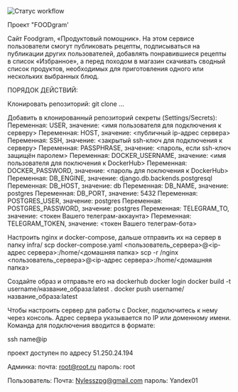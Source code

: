 ![Cтатус workflow](https://github.com/Nyles99/foodgram-project-react/actions/workflows/main.yml/badge.svg)

Проект "FOODgram'

Cайт Foodgram, «Продуктовый помощник». На этом сервисе пользователи смогут публиковать рецепты, подписываться на публикации других пользователей, добавлять понравившиеся рецепты в список «Избранное», а перед походом в магазин скачивать сводный список продуктов, необходимых для приготовления одного или нескольких выбранных блюд.


ПОРЯДОК ДЕЙСТВИЙ:

Клонировать репозиторий:
git clone ...

Добавить в клонированный репозиторий секреты (Settings/Secrets):
Переменная: USER, значение: <имя пользователя для подключения к серверу>
Переменная: HOST, значение: <публичный ip-адрес сервера>
Переменная: SSH, значение: <закрытый ssh-ключ для подключения к серверу>
Переменная: PASSPHRASE, значение: <пароль, если ssh-ключ защищён паролем>
Переменная: DOCKER_USERNAME, значение: <имя пользователя для поключения к DockerHub>
Переменная: DOCKER_PASSWORD, значение: <пароль для поключения к DockerHub>
Переменная: DB_ENGINE, значение: django.db.backends.postgresql
Переменная: DB_HOST, значение: db
Переменная: DB_NAME, значение: postgres
Переменная: DB_PORT, значение: 5432
Переменная: POSTGRES_USER, значение: postgres
Переменная: POSTGRES_PASSWORD, значение: postgres
Переменная: TELEGRAM_TO, значение: <токен Вашего телеграм-аккаунта>
Переменная: TELEGRAM_TOKEN, значение: <токен Вашего телеграм-бота>

Настроить nginx и docker-compose, дальше отправить их на сервер в папку infra/
scp docker-compose.yaml <пользователь_сервера>@<ip-адрес сервера>:/home/<домашняя папка>
scp -r /nginx <пользователь_сервера>@<ip-адрес сервера>:/home/<домашняя папка>

Создайте образ и отправьте его на dockerhub
docker login
docker build -t username/название_образа:latest .
docker push username/название_образа:latest

Чтобы настроить сервер для работы с Docker, подключитесь к нему через консоль. 
Адрес сервера указывается по IP или доменному имени. Команда для подключения вводится в формате:

ssh name@ip

проект доступен по адресу 51.250.24.194

Админка:
почта: root@root.ru
пароль: root

Пользователь:
Почта: Nylesszpg@gmail.com
пароль: Yandex01